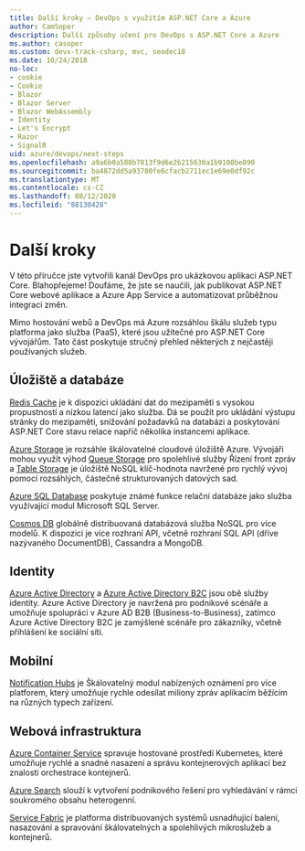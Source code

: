 ```yaml
---
title: Další kroky – DevOps s využitím ASP.NET Core a Azure
author: CamSoper
description: Další způsoby učení pro DevOps s ASP.NET Core a Azure
ms.author: casoper
ms.custom: devx-track-csharp, mvc, seodec18
ms.date: 10/24/2018
no-loc:
- cookie
- Cookie
- Blazor
- Blazor Server
- Blazor WebAssembly
- Identity
- Let's Encrypt
- Razor
- SignalR
uid: azure/devops/next-steps
ms.openlocfilehash: a9a6b0a588b7813f9d6e2b215630a1b9100be890
ms.sourcegitcommit: ba4872dd5a93780fe6cfacb2711ec1e69e0df92c
ms.translationtype: MT
ms.contentlocale: cs-CZ
ms.lasthandoff: 08/12/2020
ms.locfileid: "88130428"
---
```

# <a name="next-steps"></a>Další kroky

V této příručce jste vytvořili kanál DevOps pro ukázkovou aplikaci ASP.NET Core. Blahopřejeme! Doufáme, že jste se naučili, jak publikovat ASP.NET Core webové aplikace a Azure App Service a automatizovat průběžnou integraci změn.

Mimo hostování webů a DevOps má Azure rozsáhlou škálu služeb typu platforma jako služba (PaaS), které jsou užitečné pro ASP.NET Core vývojářům. Tato část poskytuje stručný přehled některých z nejčastěji používaných služeb.

## <a name="storage-and-databases"></a>Úložiště a databáze

[Redis Cache](/azure/redis-cache/) je k dispozici ukládání dat do mezipaměti s vysokou propustností a nízkou latencí jako služba. Dá se použít pro ukládání výstupu stránky do mezipaměti, snižování požadavků na databázi a poskytování ASP.NET Core stavu relace napříč několika instancemi aplikace.

[Azure Storage](/azure/storage/) je rozsáhle škálovatelné cloudové úložiště Azure. Vývojáři mohou využít výhod [Queue Storage](/azure/storage/queues/storage-queues-introduction) pro spolehlivé služby Řízení front zpráv a [Table Storage](/azure/storage/tables/table-storage-overview) je úložiště NoSQL klíč-hodnota navržené pro rychlý vývoj pomocí rozsáhlých, částečně strukturovaných datových sad.

[Azure SQL Database](/azure/sql-database/) poskytuje známé funkce relační databáze jako služba využívající modul Microsoft SQL Server.

[Cosmos DB](/azure/cosmos-db/) globálně distribuovaná databázová služba NoSQL pro více modelů. K dispozici je více rozhraní API, včetně rozhraní SQL API (dříve nazývaného DocumentDB), Cassandra a MongoDB.

## Identity

[Azure Active Directory](/azure/active-directory/) a [Azure Active Directory B2C](/azure/active-directory-b2c/) jsou obě služby identity. Azure Active Directory je navržená pro podnikové scénáře a umožňuje spolupráci v Azure AD B2B (Business-to-Business), zatímco Azure Active Directory B2C je zamýšlené scénáře pro zákazníky, včetně přihlášení ke sociální síti.

## <a name="mobile"></a>Mobilní

[Notification Hubs](/azure/notification-hubs/) je Škálovatelný modul nabízených oznámení pro více platforem, který umožňuje rychle odesílat miliony zpráv aplikacím běžícím na různých typech zařízení.

## <a name="web-infrastructure"></a>Webová infrastruktura

[Azure Container Service](/azure/aks/) spravuje hostované prostředí Kubernetes, které umožňuje rychlé a snadné nasazení a správu kontejnerových aplikací bez znalosti orchestrace kontejnerů.

[Azure Search](/azure/search/) slouží k vytvoření podnikového řešení pro vyhledávání v rámci soukromého obsahu heterogenní.

[Service Fabric](/azure/service-fabric/) je platforma distribuovaných systémů usnadňující balení, nasazování a spravování škálovatelných a spolehlivých mikroslužeb a kontejnerů.
